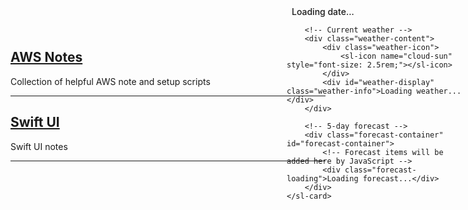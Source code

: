 <div id="weather-widget" class="weather-container">
    <sl-card class="weather-card">
        <!-- Header with date and refresh button -->
        <div slot="header" class="weather-header">
            <div class="header-left">
                <sl-icon name="calendar3"></sl-icon>
                <div id="date-display">Loading date...</div>
            </div>
            <sl-icon-button name="arrow-repeat" label="Refresh" size="small" onclick="fetchWeather()" class="refresh-button"></sl-icon-button>
        </div>

        <!-- Current weather -->
        <div class="weather-content">
            <div class="weather-icon">
                <sl-icon name="cloud-sun" style="font-size: 2.5rem;"></sl-icon>
            </div>
            <div id="weather-display" class="weather-info">Loading weather...</div>
        </div>

        <!-- 5-day forecast -->
        <div class="forecast-container" id="forecast-container">
            <!-- Forecast items will be added here by JavaScript -->
            <div class="forecast-loading">Loading forecast...</div>
        </div>
    </sl-card>
</div>

<style>
    .weather-container {
        position: absolute;
        top: 10px;
        right: 10px;
        width: 280px;
        z-index: 1000;
        transition: all 0.3s ease;
    }

    .weather-card {
        --border-radius: 8px;
        box-shadow: 0 4px 12px rgba(0, 0, 0, 0.15);
    }

    .weather-header {
        display: flex;
        justify-content: space-between;
        align-items: center;
    }

    .header-left {
        display: flex;
        align-items: center;
        gap: 8px;
        font-weight: 500;
    }

    .refresh-button {
        font-size: 0.8rem;
    }

    .weather-content {
        display: flex;
        align-items: center;
        padding: 12px 0;
        border-bottom: 1px solid #f0f0f0;
    }

    .weather-icon {
        margin-right: 16px;
    }

    .weather-info {
        font-size: 0.9rem;
    }

    .forecast-container {
        display: flex;
        justify-content: space-between;
        padding: 12px 0 4px;
        overflow-x: auto;
    }

    .forecast-item {
        display: flex;
        flex-direction: column;
        align-items: center;
        min-width: 50px;
        text-align: center;
    }

    .forecast-day {
        font-size: 0.7rem;
        margin-bottom: 4px;
    }

    .forecast-icon {
        margin-bottom: 4px;
    }

    .forecast-temp {
        font-size: 0.7rem;
    }

    @media (max-width: 768px) {
        .weather-container {
            width: calc(100% - 20px);
            max-width: 350px;
        }
    }

    @media (max-width: 480px) {
        .weather-container {
            width: calc(100% - 20px);
            right: 50%;
            transform: translateX(50%);
            top: auto;
            bottom: 10px;
        }

        .weather-content {
            padding: 8px 0;
        }

        .forecast-container {
            padding: 8px 0 0;
        }

        .forecast-item {
            min-width: 40px;
        }
    }

    /* For very small screens */
    @media (max-width: 320px) {
        .weather-icon sl-icon {
            font-size: 2rem !important;
        }

        .forecast-icon sl-icon {
            font-size: 1rem !important;
        }

        .weather-info, .forecast-temp, .forecast-day {
            font-size: 0.7rem;
        }
    }
</style>



## [AWS Notes](./awz.md)
Collection of helpful AWS note and setup scripts

---

## [Swift UI](./swiftUI.md)
Swift UI notes

---









































<link rel="stylesheet" href="https://cdn.jsdelivr.net/npm/@shoelace-style/shoelace@2.20.1/cdn/themes/light.css" />
<script type="module" src="https://cdn.jsdelivr.net/npm/@shoelace-style/shoelace@2.20.1/cdn/shoelace-autoloader.js"></script>
<script>
    const locationName = "65806";
    console.log("Fetching weather for: ", locationName);
</script>
<script src="./assets/js/weather.js"></script>
<script type="module" src="./assets/js/mermaid.js"></script>
